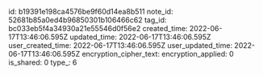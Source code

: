 id: b19391e198ca4576be9f60d14ea8b511
note_id: 52681b85a0ed4b96850301b106466c62
tag_id: bc033eb5f4a34930a21e55546d0f56e2
created_time: 2022-06-17T13:46:06.595Z
updated_time: 2022-06-17T13:46:06.595Z
user_created_time: 2022-06-17T13:46:06.595Z
user_updated_time: 2022-06-17T13:46:06.595Z
encryption_cipher_text: 
encryption_applied: 0
is_shared: 0
type_: 6